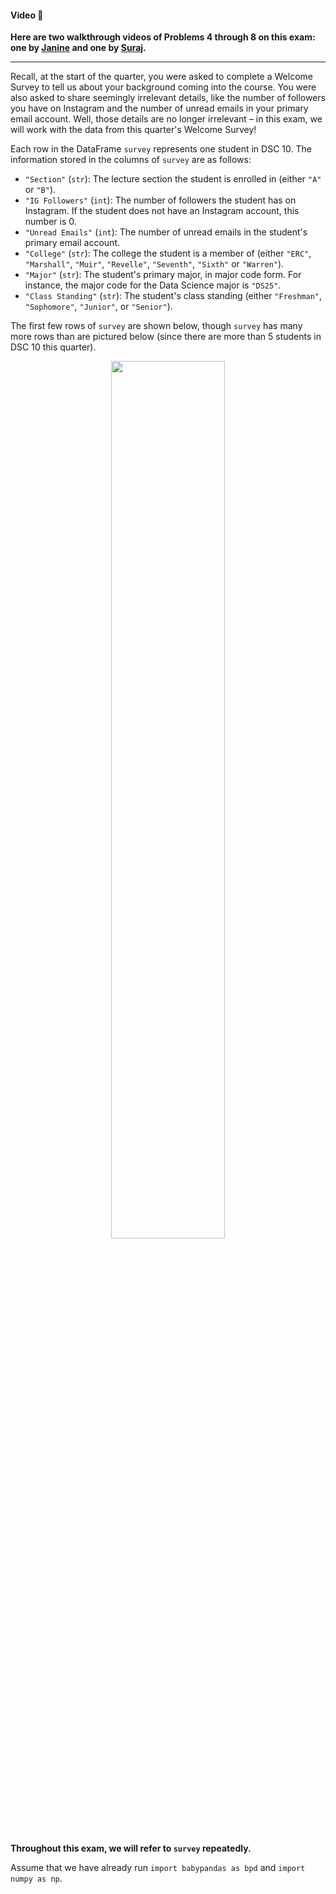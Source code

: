 #### Video 🎥

<b>Here are two walkthrough videos of Problems 4 through 8 on this exam: one by <a href="https://podcast.ucsd.edu/watch/fa23/dsc10_b00/13">Janine</a> and one by <a href="https://podcast.ucsd.edu/watch/fa23/dsc10_c00/13">Suraj</a>.</b>

---

Recall, at the start of the quarter, you were asked to complete a Welcome Survey to tell us about your background coming into the course. You were also asked to share seemingly irrelevant details, like the number of followers you have on Instagram and the number of unread emails in your primary email account. Well, those details are no longer irrelevant – in this exam, we will work with the data from this quarter's Welcome Survey!

Each row in the DataFrame `survey` represents one student in DSC 10. The information stored in the columns of `survey` are as follows:

- `"Section"` (`str`): The lecture section the student is enrolled in (either `"A"` or `"B"`).
- `"IG Followers"` (`int`): The number of followers the student has on Instagram. If the student does not have an Instagram account, this number is 0.
- `"Unread Emails"` (`int`): The number of unread emails in the student's primary email account.
- `"College"` (`str`): The college the student is a member of (either `"ERC"`, `"Marshall"`, `"Muir"`, `"Revelle"`, `"Seventh"`, `"Sixth"` or `"Warren"`).
- `"Major"` (`str`): The student's primary major, in major code form. For instance, the major code for the Data Science major is `"DS25"`.
- `"Class Standing"` (`str`): The student's class standing (either `"Freshman"`, `"Sophomore"`, `"Junior"`, or `"Senior"`).


The first few rows of `survey` are shown below, though `survey` has many more rows than are pictured below (since there are more than 5 students in DSC 10 this quarter).


<center><img src='../assets/images/sp23-midterm/df-preview.png' width=60%></center>
<br>

**Throughout this exam, we will refer to `survey` repeatedly.**

Assume that we have already run `import babypandas as bpd` and `import numpy as np`.
